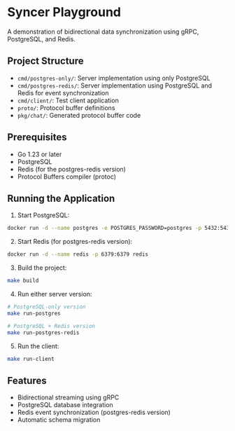 # Syncer Playground

A demonstration of bidirectional data synchronization using gRPC, PostgreSQL, and Redis.

## Project Structure

- `cmd/postgres-only/`: Server implementation using only PostgreSQL
- `cmd/postgres-redis/`: Server implementation using PostgreSQL and Redis for event synchronization
- `cmd/client/`: Test client application
- `proto/`: Protocol buffer definitions
- `pkg/chat/`: Generated protocol buffer code

## Prerequisites

- Go 1.23 or later
- PostgreSQL
- Redis (for the postgres-redis version)
- Protocol Buffers compiler (protoc)

## Running the Application

1. Start PostgreSQL:
```bash
docker run -d --name postgres -e POSTGRES_PASSWORD=postgres -p 5432:5432 postgres
```

2. Start Redis (for postgres-redis version):
```bash
docker run -d --name redis -p 6379:6379 redis
```

3. Build the project:
```bash
make build
```

4. Run either server version:
```bash
# PostgreSQL-only version
make run-postgres

# PostgreSQL + Redis version
make run-postgres-redis
```

5. Run the client:
```bash
make run-client
```

## Features

- Bidirectional streaming using gRPC
- PostgreSQL database integration
- Redis event synchronization (postgres-redis version)
- Automatic schema migration
